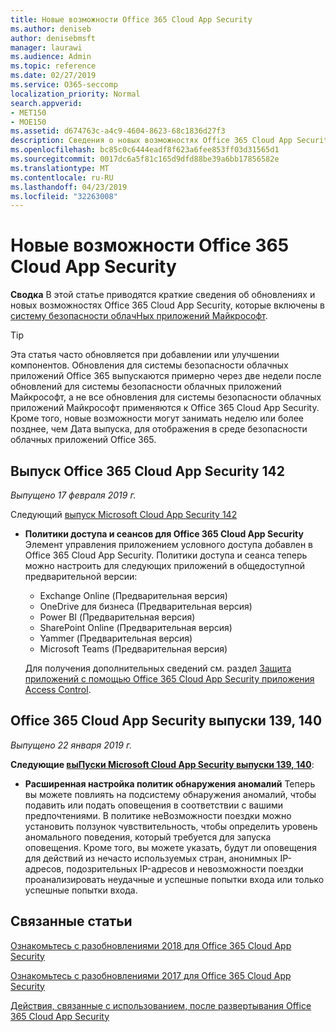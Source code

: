 ```yaml
---
title: Новые возможности Office 365 Cloud App Security
ms.author: deniseb
author: denisebmsft
manager: laurawi
ms.audience: Admin
ms.topic: reference
ms.date: 02/27/2019
ms.service: O365-seccomp
localization_priority: Normal
search.appverid:
- MET150
- MOE150
ms.assetid: d674763c-a4c9-4604-8623-68c1836d27f3
description: Сведения о новых возможностях Office 365 Cloud App Security
ms.openlocfilehash: bc85c0c6444eadf8f623a6fee853ff03d31565d1
ms.sourcegitcommit: 0017dc6a5f81c165d9dfd88be39a6bb17856582e
ms.translationtype: MT
ms.contentlocale: ru-RU
ms.lasthandoff: 04/23/2019
ms.locfileid: "32263008"
---
```

# <a name="what-is-new-in-office-365-cloud-app-security"></a>Новые возможности Office 365 Cloud App Security

**Сводка** В этой статье приводятся краткие сведения об обновлениях и новых возможностях Office 365 Cloud App Security, которые включены в [систему безопасности облачНых приложений Майкрософт](https://aka.ms/whatiscas).
  
> [!TIP]
> Эта статья часто обновляется при добавлении или улучшении компонентов. Обновления для системы безопасности облачных приложений Office 365 выпускаются примерно через две недели после обновлений для системы безопасности облачных приложений Майкрософт, а не все обновления для системы безопасности облачных приложений Майкрософт применяются к Office 365 Cloud App Security. Кроме того, новые возможности могут занимать неделю или более позднее, чем Дата выпуска, для отображения в среде безопасности облачных приложений Office 365.

## <a name="office-365-cloud-app-security-release-142"></a>Выпуск Office 365 Cloud App Security 142

*Выпущено 17 февраля 2019 г.*

Следующий [выпуск Microsoft Cloud App Security 142](https://docs.microsoft.com/en-us/cloud-app-security/release-notes#cloud-app-security-release-142)

- **Политики доступа и сеансов для Office 365 Cloud App Security** Элемент управления приложением условного доступа добавлен в Office 365 Cloud App Security. Политики доступа и сеанса теперь можно настроить для следующих приложений в общедоступной предварительной версии:
    - Exchange Online (Предварительная версия)
    - OneDrive для бизнеса (Предварительная версия)
    - Power BI (Предварительная версия)
    - SharePoint Online (Предварительная версия)
    - Yammer (Предварительная версия)
    - Microsoft Teams (Предварительная версия)

    Для получения дополнительных сведений см. раздел [Защита приложений с помощью Office 365 Cloud App Security приложения Access Control](ocas-conditional-access-app-control.md).

## <a name="office-365-cloud-app-security-releases-139-140"></a>Office 365 Cloud App Security выпуски 139, 140

*Выпущено 22 января 2019 г.*

**Следующие [выПуски Microsoft Cloud App Security выпуски 139, 140](https://docs.microsoft.com/cloud-app-security/release-notes#cloud-app-security-release-139-140)**:

- **Расширенная настройка политик обнаружения аномалий** Теперь вы можете повлиять на подсистему обнаружения аномалий, чтобы подавить или подать оповещения в соответствии с вашими предпочтениями. В политике неВозможности поездки можно установить ползунок чувствительность, чтобы определить уровень аномального поведения, который требуется для запуска оповещения. Кроме того, вы можете указать, будут ли оповещения для действий из нечасто используемых стран, анонимных IP-адресов, подозрительных IP-адресов и невозможности поездки проанализировать неудачные и успешные попытки входа или только успешные попытки входа. 

## <a name="related-topics"></a>Связанные статьи

[Ознакомьтесь с разобновлениями 2018 для Office 365 Cloud App Security](new-in-office-365-cas-2018.md)

[Ознакомьтесь с разобновлениями 2017 для Office 365 Cloud App Security](new-in-office-365-cas-2017.md)
    
[Действия, связанные с использованием, после развертывания Office 365 Cloud App Security](utilization-activities-for-ocas.md)